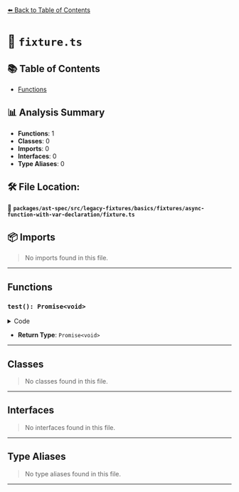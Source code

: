 [⬅️ Back to Table of Contents](../../../../../../../index.md)

# 📄 `fixture.ts`

## 📚 Table of Contents

- [Functions](#functions)

## 📊 Analysis Summary

- **Functions**: 1
- **Classes**: 0
- **Imports**: 0
- **Interfaces**: 0
- **Type Aliases**: 0

## 🛠️ File Location:
📂 **`packages/ast-spec/src/legacy-fixtures/basics/fixtures/async-function-with-var-declaration/fixture.ts`**

## 📦 Imports

> No imports found in this file.


---

## Functions

### `test(): Promise<void>`

<details><summary>Code</summary>

```ts
async function test() {
  var foo = 'foo';
  let bar = 'bar';
  const fooBar = 'fooBar';
}
```
</details>

- **Return Type**: `Promise<void>`

---

## Classes

> No classes found in this file.


---

## Interfaces

> No interfaces found in this file.


---

## Type Aliases

> No type aliases found in this file.


---